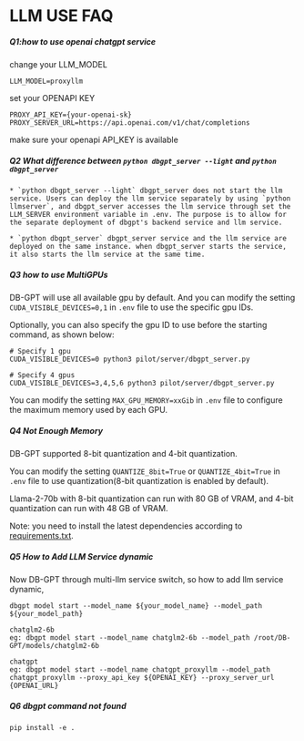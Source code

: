 LLM USE FAQ
==================================
##### Q1:how to use openai chatgpt service
change your LLM_MODEL
````shell
LLM_MODEL=proxyllm
````

set your OPENAPI KEY

````shell
PROXY_API_KEY={your-openai-sk}
PROXY_SERVER_URL=https://api.openai.com/v1/chat/completions
````

make sure your openapi API_KEY is available

##### Q2 What difference between `python dbgpt_server --light` and `python dbgpt_server`

```{note}
* `python dbgpt_server --light` dbgpt_server does not start the llm service. Users can deploy the llm service separately by using `python llmserver`, and dbgpt_server accesses the llm service through set the LLM_SERVER environment variable in .env. The purpose is to allow for the separate deployment of dbgpt's backend service and llm service.

* `python dbgpt_server` dbgpt_server service and the llm service are deployed on the same instance. when dbgpt_server starts the service, it also starts the llm service at the same time.

```

##### Q3 how to use MultiGPUs

DB-GPT will use all available gpu by default. And you can modify the setting `CUDA_VISIBLE_DEVICES=0,1` in `.env` file
to use the specific gpu IDs.

Optionally, you can also specify the gpu ID to use before the starting command, as shown below:

````shell
# Specify 1 gpu
CUDA_VISIBLE_DEVICES=0 python3 pilot/server/dbgpt_server.py

# Specify 4 gpus
CUDA_VISIBLE_DEVICES=3,4,5,6 python3 pilot/server/dbgpt_server.py
````

You can modify the setting `MAX_GPU_MEMORY=xxGib` in `.env` file to configure the maximum memory used by each GPU.

##### Q4 Not Enough Memory

DB-GPT supported 8-bit quantization and 4-bit quantization.

You can modify the setting `QUANTIZE_8bit=True` or `QUANTIZE_4bit=True` in `.env` file to use quantization(8-bit quantization is enabled by default).

Llama-2-70b with 8-bit quantization can run with 80 GB of VRAM, and 4-bit quantization can run with 48 GB of VRAM.

Note: you need to install the latest dependencies according to [requirements.txt](https://github.com/eosphoros-ai/DB-GPT/blob/main/requirements.txt).

##### Q5 How to Add LLM Service dynamic

Now DB-GPT through multi-llm service switch, so how to add llm service dynamic,

```commandline
dbgpt model start --model_name ${your_model_name} --model_path ${your_model_path}

chatglm2-6b
eg: dbgpt model start --model_name chatglm2-6b --model_path /root/DB-GPT/models/chatglm2-6b

chatgpt
eg: dbgpt model start --model_name chatgpt_proxyllm --model_path chatgpt_proxyllm --proxy_api_key ${OPENAI_KEY} --proxy_server_url {OPENAI_URL}
```

##### Q6 dbgpt command not found

```commandline
pip install -e .
```


